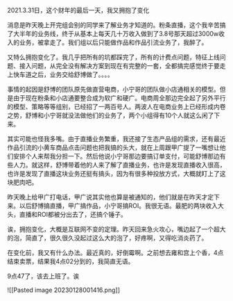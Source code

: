 2021.3.31日，这个财年的最后一天，我又拥抱了变化


消息是昨天晚上开完组会别的同学来了解业务才知道的。粉条直播，这个我辛苦搞了大半年的业务线，终于从基本上每天几十万收入做到了3.8号那天超过3000w收入的业务，被拿走了。我们组以后只能做作品和作品引流业务了，我醉了。


又特么拥抱变化了。我几乎把所有的坑都踩完了，所有的计费点问题，特征上线问题、接入问题，从完全没有解决方案到现在有完整的一套，全都搞完感觉终于要走上快车道之后，业务交给舒博做了。。。。


事情的起因是舒博的团队原先做直营电商，小宁哥的团队做小店通相关的模型。但是由于现在粉条和小店通要整合成为软广和硬广。电商周全那边完全起了另外平行的模型、策略等等组别，已经招了一两百号人。两波人在电商业务上已经形成内卷之势，舒博和小宁哥就没法做他们的业务了，两个小组得有10个人就这么闲了下来。

其实可能也怪我多嘴。由于直播业务繁重，我还接了生态产品组的需求，还有最近作品引流的小黄车商品点击问题也把我搞的头大，就在上周跟甲广提了一嘴想让他们安排个人来帮我分担一下。然后他说小宁哥那边要搞订单支付，可能舒博那边有些人力。就这样，舒博带着他的人来了解了直播业务，也许是发现直播收入很高，也许是发现了直播这块业务还挺有搞头，因为有很多种投放方式，大概就盯上了这块肥肉吧。


昨天晚上给甲广打电话，甲广说其实他也算是被通知的，他们就是在昨天才定下来。以后舒博搞直播，甲广搞作品，小宁哥搞ROI。我很无语。最肥的两块收入大头，直播和ROI都被分出去了，还搞个锤子。


诶，拥抱变化，大概是互联网不变的定理。昨天回来急火攻心，嘴边起了一个超大的泡，简直了，很久很久没起过这么大的泡了，好疼啊，又得吃消炎药了。


在变化前，我又有什么办法。最近真的，好倒霉啊。之前想去雍和宫上个香，4点结束卖票，结果我4点02分到的，我简直无语。


9点47了，该去上班了。诶

![[Pasted image 20230128001416.png]]
